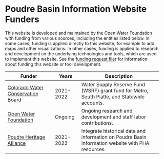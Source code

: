 # Poudre Basin Information Website Funders

This website is developed and maintained by the Open Water Foundation with funding from various sources,
including the entities listed below.
In some cases, funding is applied directly to this website,
for example to add maps and other visualizations.
In other cases, funding is applied to research and development on the underlying technologies and tools,
which are used to implement this website.
See the [funding request flier](https://poudre.openwaterfoundation.org/latest/assets/app/content-pages/OWF-RiverBasinInfoWebsites-FundingRequest-2020-12-06.pdf)
for information about funding this website or tool development.

| **Funder** | **Years** | **Description** |
| -- | -- | -- |
| [Colorado Water Conservation Board](https://cwcb.colorado.gov/) | 2021-2022 | Water Supply Reserve Fund (WSRF) grant fund for Metro, South Platte, and Statewide accounts. |
| [Open Water Foundation](https://cwcb.colorado.gov/)             | Ongoing   | Ongoing research and development and staff labor contributions. |
| [Poudre Heritage Alliance](https://poudreheritage.org/)         | 2021-2022 | Integrate historical data and information on Poudre Basin Information website with PHA resources. |
